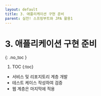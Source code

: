 ```yaml
---
layout: default
title: 3. 애플리케이션 구현 준비
parent: 실전! 스프링부트와 JPA 활용1
---
```


# 3. 애플리케이션 구현 준비
{: .no_toc }

1. TOC
{:toc}

- 서비스 및 리포지토리 계층 개발
- 테스트 케이스 작성하여 검증
- 웹 계층은 마지막에 적용